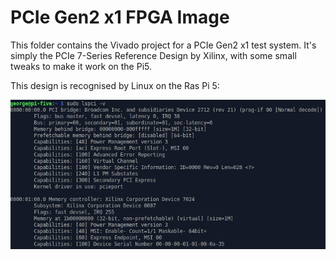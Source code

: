 # PCIe Gen2 x1 FPGA Image

This folder contains the Vivado project for a PCIe Gen2 x1 test system. It's simply the PCIe 7-Series Reference Design by Xilinx, with some small tweaks to make it work on the Pi5.

This design is recognised by Linux on the Ras Pi 5:

![Linux on Pi5 Showing FPGA via PCIe](pi5_showing_pcie.png)
